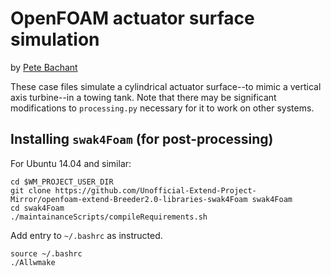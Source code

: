 OpenFOAM actuator surface simulation
====================================
by [Pete Bachant](http://petebachant.me)

These case files simulate a cylindrical actuator surface--to mimic a vertical axis turbine--in a towing tank.
Note that there may be significant modifications to `processing.py` necessary for it to work on other
systems.

## Installing `swak4Foam` (for post-processing)

For Ubuntu 14.04 and similar:

```
cd $WM_PROJECT_USER_DIR
git clone https://github.com/Unofficial-Extend-Project-Mirror/openfoam-extend-Breeder2.0-libraries-swak4Foam swak4Foam
cd swak4Foam
./maintainanceScripts/compileRequirements.sh
```

Add entry to `~/.bashrc` as instructed.

```
source ~/.bashrc
./Allwmake
```
